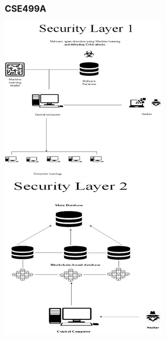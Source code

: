 # CSE499A
<img src="image/CSE499_Layer_1.jpg" alt="Alt text" title="Layer_1" width="500" height="500">
<img src="image/CSE499_Layer_2.jpg" alt="Alt text" title="Layer_2" width="500" height="500">